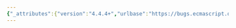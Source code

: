 ```yaml
---
{"_attributes":{"version":"4.4.4+","urlbase":"https://bugs.ecmascript.org/","maintainer":"dherman@mozilla.com"},"bug":{"bug_id":2508,"creation_ts":"2014-02-07 05:10:00 -0800","short_desc":"14.1 FunctionDeclaration, 14.4 GeneratorDeclaration: Disallow \"yield\" as BindingIdentifier in Function/GeneratorDeclaration when enclosed by generator","delta_ts":"2014-04-06 11:30:33 -0700","product":"Draft for 6th Edition","component":"technical issue","version":"Rev 22: January 20, 2014 Draft","rep_platform":"All","op_sys":"All","bug_status":"RESOLVED","resolution":"FIXED","priority":"Normal","bug_severity":"normal","everconfirmed":true,"reporter":{"uid":"andrebargull","name":"André Bargull"},"assigned_to":{"uid":"allen","name":"Allen Wirfs-Brock"},"long_desc":[{"commentid":7203,"comment_count":0,"who":{"uid":"andrebargull","name":"André Bargull"},"bug_when":"2014-02-07 05:10:09 -0800","thetext":"14.1 FunctionDeclaration and 14.4 GeneratorDeclaration both allow \"yield\" as the BindingIdentifier for their function names, that means this is currently allowed:\n---\nfunction outerFunction() {\n  function yield(){}\n  function* yield(){}\n}\nfunction* outerGenerator() {\n  function yield(){}\n  function* yield(){}\n}\n---\n\nThere is also no restriction for FunctionExpression:\n---\nfunction outerFunction() {\n  (function yield(){});\n}\nfunction* outerGenerator() {\n  (function yield(){});\n}\n---\n\nGeneratorExpression does not allow \"yield\" as the optional BindingIdentifier:\n---\nfunction outerFunction() {\n  // SyntaxError: \"yield\" not allowd\n  (function* yield(){});\n}\nfunction* outerGenerator() {\n  // SyntaxError: \"yield\" not allowd\n  (function* yield(){});\n}\n---\n\n\nThis is not consequent, either allow \"yield\" as the optional BindingIdentifier in GeneratorExpression or disallow \"yield\" as the BindingIdentifier in Function/GeneratorDeclaration if enclosed by generator code. I think the latter choice is correct."},{"commentid":7255,"comment_count":1,"who":{"uid":"allen","name":"Allen Wirfs-Brock"},"bug_when":"2014-02-12 15:53:22 -0800","thetext":"fixed in rev23 editor's draft"},{"commentid":7565,"comment_count":2,"who":{"uid":"allen","name":"Allen Wirfs-Brock"},"bug_when":"2014-04-06 11:30:33 -0700","thetext":"fixed in rev23 draft"}]}}
---
```

